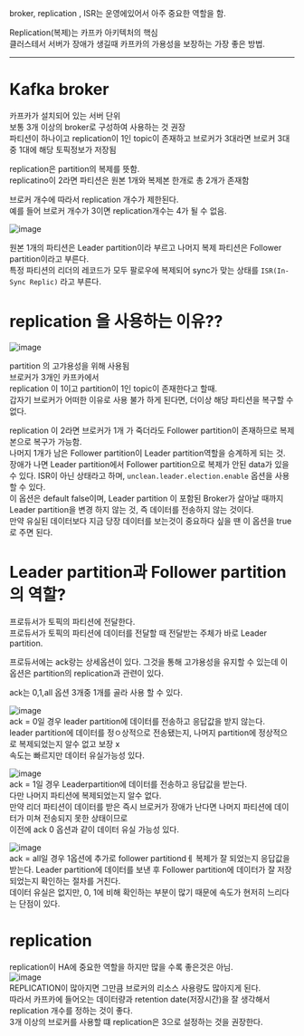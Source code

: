 broker, replication , ISR는 운영에있어서 아주 중요한 역할을 함.  

Replication(복제)는 카프카 아키텍처의 핵심  
클러스테서 서버가 장애가 생길때 카프카의 가용성을 보장하는 가장 좋은 방법.  

<hr>  


# Kafka broker
카프카가 설치되어 있는 서버 단위  
보통 3개 이상의 broker로 구성하여 사용하는 것 권장  
파티션이 하나이고 replication이 1인 topic이 존재하고 브로커가 3대라면
브로커 3대중 1대에 해당 토픽정보가 저장됨

replication은 partition의 복제를 뜻함.  
replicatino이 2라면 파티션은 원본 1개와 복제본 한개로 총 2개가 존재함  

브로커 개수에 따라서 replication 개수가 제한된다.  
예를 들어 브로커 개수가 3이면 replication개수는 4가 될 수 없음.  

![image](https://user-images.githubusercontent.com/67637716/200744503-33cdd909-7a50-412d-becd-90b930a61119.png)   

원본 1개의 파티션은 Leader partition이라 부르고 나머지 복제 파티션은 Follower partition이라고 부른다.  
특정 파티션의 리더의 레코드가 모두 팔로우에 복제되어 sync가 맞는 상태를 `ISR(In-Sync Replic)` 라고 부른다.  


# replication 을 사용하는 이유??
![image](https://user-images.githubusercontent.com/67637716/200744966-9be18797-2720-4a0b-b128-59d610e18d57.png)  

partition 의 고갸용성을 위해 사용됨  
브로커가 3개인 카프카에서  
replication 이 1이고 partition이 1인 topic이 존재한다고 할때.  
갑자기 브로커가 어떠한 이유로 사용 불가 하게 된다면,  더이상 해당 파티션을 복구할 수 없다.  

replication 이 2라면 브로커가 1개 가 죽더라도 Follower partition이 존재하므로 복제본으로 복구가 가능함.  
나머지 1개가 남은 Follower partition이 Leader partition역할을 승계하게 되는 것.  
장애가 나면 Leader partition에서 Follower partition으로 복제가 안된 data가 있을 수 있다.
ISR이 아닌 상태라고 하며, `unclean.leader.election.enable` 옵션을 사용할 수 있다.  
이 옵션은 default false이며, Leader partition 이 포함된 Broker가 살아날 때까지 Leader partition을 변경 하지 않는 것, 즉 데이터를 전송하지 않는 것이다.  
만약 유실된 데이터보다 지금 당장 데이터를 보는것이 중요하다 싶을 땐 이 옵션을 true로 주면 된다.  



# Leader partition과 Follower partition의 역할?
프로듀서가 토픽의 파티션에 전달한다.  
프로듀서가 토픽의 파티션에 데이터를 전달할 때 전달받는 주체가 바로 Leader partition.  

프로듀서에는 ack랑는 상세옵션이 있다. 그것을 통해 고갸용성을 유지할 수 있는데 이 옵션은 partition의 replication과 관련이 있다.  

ack는 0,1,all 옵션 3개중 1개를 골라 사용 할 수 있다.  

![image](https://user-images.githubusercontent.com/67637716/200745565-752d78fb-7422-4e14-a804-e025bcfc49eb.png)  
ack = 0일 경우 leader partition에 데이터를 전송하고 응답값을 받지 않는다.  
leader partition에 데이터를 정ㅇ상적으로 전송됐는지, 나머지 partition에 정상적으로 복제되었는지 알수 없고 보장 x  
속도는 빠르지만 데이터 유실가능성 있다.  
 
![image](https://user-images.githubusercontent.com/67637716/200745904-8cd66c9c-90f8-4eb1-a024-aaeae8781950.png)  
ack = 1일 경우  Leaderpartition에 데이터를 전송하고 응답값을 받는다.  
다만 나머지 파티션에 복제되었는지 알수 없다.  
만약 리더 파티션이 데이터를 받은 즉시 브로커가 장애가 난다면 나머지 파티션에 데이터가 미쳐 전송되지 못한 상태이므로  
이전에 ack 0 옵션과 같이 데이터 유실 가능성 있다.  

![image](https://user-images.githubusercontent.com/67637716/200745962-e33f72f1-5bd9-423b-85d9-5bd6a335b195.png)  
ack = all일 경우 1옵션에 추가로 follower partitiondㅔ 복제가 잘 되었는지 응답값을 받는다.
Leader partition에 데이터를 보낸 후 Follower partition에 데이터가 잘 저장되었는지 확인하는 절차를 거친다.  
데이터 유실은 없지만, 0, 1에 비해 확인하는 부분이 많기 때문에 속도가 현저히 느리다는 단점이 있다.



# replication  
replication이 HA에 중요한 역할을 하지만 많을 수록 좋은것은 아님.  
![image](https://user-images.githubusercontent.com/67637716/200746583-79ea14f1-0b35-4beb-80b4-ee230cfb9c36.png)  
REPLICATION이 많아지면 그만큼 브로커의 리소스 사용량도 많아지게 된다.  
따라서 카프카에 들어오는 데이터량과 retention date(저장시간)을 잘 생각해서 replication 개수를 정하는 것이 좋다.  
3개 이상의 브로커를 사용할 떄 replication은 3으로 설정하는 것을 권장한다.  



